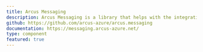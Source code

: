 ```yaml
---
title: Arcus Messaging
description: Arcus Messaging is a library that helps with the integration of messaging systems like queues or event subscriptions, with application message handling that describes the business.
github: https://github.com/arcus-azure/arcus.messaging
documentation: https://messaging.arcus-azure.net/
type: component
featured: true
---
```

